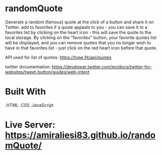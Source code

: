 # randomQuote
Generate a random (famous) quote at the click of a button and share it on Twitter.
add to favorites
if a quote appeals to you - you can save it to a favorites list by clicking on the heart icon - this will save the quote to the local storage. By clicking on the "favorites" button, your favorite quotes list will be displayed, and you can remove quotes that you no longer wish to have in that favorites list - just click on the red heart icon before that quote.

API used for list of quotes: https://type.fit/api/quotes

twitter documentation: https://developer.twitter.com/en/docs/twitter-for-websites/tweet-button/guides/web-intent
# Built With
.HTML
.CSS
.JavaScript
# Live Server: https://amiraliesi83.github.io/randomQuote/
